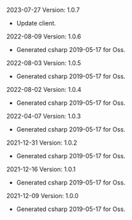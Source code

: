 2023-07-27 Version: 1.0.7
- Update client.

2022-08-09 Version: 1.0.6
- Generated csharp 2019-05-17 for Oss.

2022-08-03 Version: 1.0.5
- Generated csharp 2019-05-17 for Oss.

2022-08-02 Version: 1.0.4
- Generated csharp 2019-05-17 for Oss.

2022-04-07 Version: 1.0.3
- Generated csharp 2019-05-17 for Oss.

2021-12-31 Version: 1.0.2
- Generated csharp 2019-05-17 for Oss.

2021-12-16 Version: 1.0.1
- Generated csharp 2019-05-17 for Oss.

2021-12-09 Version: 1.0.0
- Generated csharp 2019-05-17 for Oss.

